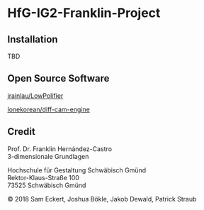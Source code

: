 # HfG-IG2-Franklin-Project

## Installation
TBD

## Open Source Software
[jrainlau/LowPolifier](https://github.com/jrainlau/LowPolifier)

[lonekorean/diff-cam-engine](https://github.com/lonekorean/diff-cam-engine)


## Credit
Prof. Dr. Franklin Hernández-Castro</br>
3-dimensionale Grundlagen


Hochschule für Gestaltung Schwäbisch Gmünd</br>
Rektor-Klaus-Straße 100</br>
73525 Schwäbisch Gmünd


© 2018 Sam Eckert, Joshua Bökle, Jakob Dewald, Patrick Straub
